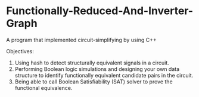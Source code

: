 # Functionally-Reduced-And-Inverter-Graph
A program that implemented circuit-simplifying by using C++

Objectives:
1. Using hash to detect structurally equivalent signals in a circuit.
2. Performing Boolean logic simulations and designing your own data structure to identify functionally equivalent candidate pairs in the circuit.
3. Being able to call Boolean Satisfiability (SAT) solver to prove the functional equivalence.
